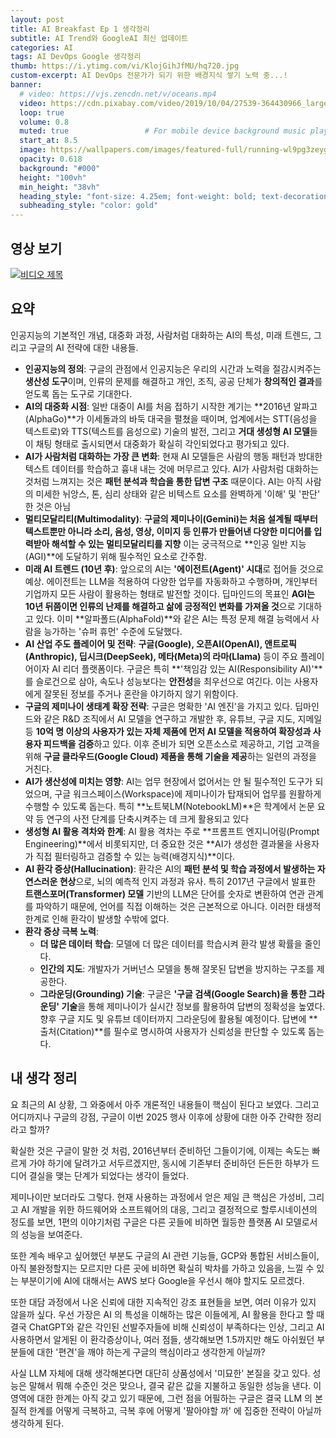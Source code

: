 ```yaml
---
layout: post 
title: AI Breakfast Ep 1 생각정리
subtitle: AI Trend와 GoogleAI 최신 업데이트
categories: AI
tags: AI DevOps Google 생각정리
thumb: https://i.ytimg.com/vi/KlojGihJfMU/hq720.jpg
custom-excerpt: AI DevOps 전문가가 되기 위한 배경지식 쌓기 노력 중...! 
banner:
  # video: https://vjs.zencdn.net/v/oceans.mp4
  video: https://cdn.pixabay.com/video/2019/10/04/27539-364430966_large.mp4
  loop: true
  volume: 0.8
  muted: true                 # For mobile device background music play 
  start_at: 8.5
  image: https://wallpapers.com/images/featured-full/running-wl9pg3zeygysq0ps.jpg
  opacity: 0.618
  background: "#000"
  height: "100vh"
  min_height: "38vh"
  heading_style: "font-size: 4.25em; font-weight: bold; text-decoration: underline"
  subheading_style: "color: gold"
---
```


## 영상 보기
[![비디오 제목](https://i.ytimg.com/vi/KlojGihJfMU/hq720.jpg)](https://www.youtube.com/watch?v=KlojGihJfMU)

## 요약
인공지능의 기본적인 개념, 대중화 과정, 사람처럼 대화하는 AI의 특성, 미래 트렌드, 그리고 구글의 AI 전략에 대한 내용들.

*   **인공지능의 정의**: 구글의 관점에서 인공지능은 우리의 시간과 노력을 절감시켜주는 **생산성 도구**이며, 인류의 문제를 해결하고 개인, 조직, 공공 단체가 **창의적인 결과**를 얻도록 돕는 도구로 기대한다.
*   **AI의 대중화 시점**: 일반 대중이 AI를 처음 접하기 시작한 계기는 **2016년 알파고(AlphaGo)**가 이세돌과의 바둑 대국을 펼쳤을 때이며, 업계에서는 STT(음성을 텍스트로)와 TTS(텍스트를 음성으로) 기술의 발전, 그리고 **거대 생성형 AI 모델**들이 채팅 형태로 출시되면서 대중화가 확실히 각인되었다고 평가되고 있다.
*   **AI가 사람처럼 대화하는 가장 큰 변화**: 현재 AI 모델들은 사람의 행동 패턴과 방대한 텍스트 데이터를 학습하고 흉내 내는 것에 머무르고 있다. AI가 사람처럼 대화하는 것처럼 느껴지는 것은 **패턴 분석과 학습을 통한 답변 구조** 때문이다. AI는 아직 사람의 미세한 뉘앙스, 톤, 심리 상태와 같은 비텍스트 요소를 완벽하게 '이해' 및 '판단' 한 것은 아님
*   **멀티모달리티(Multimodality)**: **구글의 제미나이(Gemini)는 처음 설계될 때부터 텍스트뿐만 아니라 소리, 음성, 영상, 이미지 등 인류가 만들어낸 다양한 미디어를 입력받아 해석할 수 있는 멀티모달리티를 지향** 이는 궁극적으로 **인공 일반 지능(AGI)**에 도달하기 위해 필수적인 요소로 간주함.
*   **미래 AI 트렌드 (10년 후)**: 앞으로의 AI는 **'에이전트(Agent)' 시대**로 접어들 것으로 예상. 에이전트는 LLM을 적용하여 다양한 업무를 자동화하고 수행하며, 개인부터 기업까지 모든 사람이 활용하는 형태로 발전할 것이다. 딥마인드의 목표인 **AGI는 10년 뒤쯤이면 인류의 난제를 해결하고 삶에 긍정적인 변화를 가져올 것**으로 기대하고 있다. 이미 **알파폴드(AlphaFold)**와 같은 AI는 특정 문제 해결 능력에서 사람을 능가하는 '슈퍼 휴먼' 수준에 도달했다.
*   **AI 산업 주도 플레이어 및 전략**: **구글(Google), 오픈AI(OpenAI), 앤트로픽(Anthropic), 딥시크(DeepSeek), 메타(Meta)의 라마(Llama)** 등이 주요 플레이어이자 AI 리더 플랫폼이다. 구글은 특히 **'책임감 있는 AI(Responsibility AI)'**를 슬로건으로 삼아, 속도나 성능보다는 **안전성**을 최우선으로 여긴다. 이는 사용자에게 잘못된 정보를 주거나 혼란을 야기하지 않기 위함이다.
*   **구글의 제미나이 생태계 확장 전략**: 구글은 명확한 'AI 엔진'을 가지고 있다. 딥마인드와 같은 R&D 조직에서 AI 모델을 연구하고 개발한 후, 유튜브, 구글 지도, 지메일 등 **10억 명 이상의 사용자가 있는 자체 제품에 먼저 AI 모델을 적용하여 확장성과 사용자 피드백을 검증**하고 있다. 이후 준비가 되면 오픈소스로 제공하고, 기업 고객을 위해 **구글 클라우드(Google Cloud) 제품을 통해 기술을 제공**하는 일련의 과정을 거친다. 
*   **AI가 생산성에 미치는 영향**: AI는 업무 현장에서 없어서는 안 될 필수적인 도구가 되었으며, 구글 워크스페이스(Workspace)에 제미나이가 탑재되어 업무를 원활하게 수행할 수 있도록 돕는다. 특히 **노트북LM(NotebookLM)**은 학계에서 논문 요약 등 연구의 사전 단계를 단축시켜주는 데 크게 활용되고 있다
*   **생성형 AI 활용 격차와 한계**: AI 활용 격차는 주로 **프롬프트 엔지니어링(Prompt Engineering)**에서 비롯되지만, 더 중요한 것은 **AI가 생성한 결과물을 사용자가 직접 필터링하고 검증할 수 있는 능력(배경지식)**이다.
*   **AI 환각 증상(Hallucination)**: 환각은 AI의 **패턴 분석 및 학습 과정에서 발생하는 자연스러운 현상**으로, 뇌의 예측적 인지 과정과 유사. 특히 2017년 구글에서 발표한 **트랜스포머(Transformer) 모델** 기반의 LLM은 단어를 숫자로 변환하여 연관 관계를 파악하기 때문에, 언어를 직접 이해하는 것은 근본적으로 아니다. 이러한 태생적 한계로 인해 환각이 발생할 수밖에 없다.
*   **환각 증상 극복 노력**:
    *   **더 많은 데이터 학습**: 모델에 더 많은 데이터를 학습시켜 환각 발생 확률을 줄인다.
    *   **인간의 지도**: 개발자가 거버넌스 모델을 통해 잘못된 답변을 방지하는 구조를 제공한다.
    *   **그라운딩(Grounding) 기술**: 구글은 **'구글 검색(Google Search)을 통한 그라운딩' 기술**을 통해 제미나이가 실시간 정보를 활용하여 답변의 정확성을 높였다. 향후 구글 지도 및 유튜브 데이터까지 그라운딩에 활용될 예정이다. 답변에 **출처(Citation)**를 필수로 명시하여 사용자가 신뢰성을 판단할 수 있도록 돕는다.

## 내 생각 정리
요 최근의 AI 상황, 그 와중에서 아주 개론적인 내용들이 핵심이 된다고 보였다. 그리고 어디까지나 구글의 강점, 구글이 이번 2025 행사 이후에 상황에 대한 아주 간략한 정리라고 할까? 

확실한 것은 구글이 말한 것 처럼, 2016년부터 준비하던 그들이기에, 이제는 속도는 빠르게 가야 하기에 달려가고 서두르겠지만, 동시에 기존부터 준비하던 든든한 하부가 드디어 결실을 맺는 단계가 되었다는 생각이 들었다. 

제미나이만 보더라도 그렇다. 현재 사용하는 과정에서 얻은 제일 큰 핵심은 가성비, 그리고 AI 개발을 위한 하드웨어와 소프트웨어의 대응, 그리고 결정적으로 할루시네이션의 정도를 보면, 1편의 이야기처럼 구글은 다른 곳들에 비하면 월등한 플랫폼 AI 모델로서의 성능을 보여준다.

또한 계속 배우고 싶어했던 부분도 구글의 AI 관련 기능들, GCP와 통합된 서비스들이, 아직 불완정할지는 모르지만 다른 곳에 비하면 확실히 박차를 가하고 있음을, 느낄 수 있는 부분이기에 AI에 대해서는 AWS 보다 Google을 우선시 해야 할지도 모르겠다.

또한 대담 과정에서 나온 신뢰에 대한 지속적인 강조 표현들을 보면, 여러 이유가 있지 않을까 싶다. 우선 가장은 AI 의 특성을 이해하는 많은 이들에게, AI 활용을 한다고 할 때 결국 ChatGPT와 같은 각인된 선발주자들에 비해 신뢰성이 부족하다는 인상, 그리고 AI 사용하면서 알게된 이 환각증상이나, 여러 점들, 생각해보면 1.5까지만 해도 아쉬웠던 부분들에 대한 '편견'을 깨야 하는게 구글의 핵심이라고 생각한게 아닐까?

사실 LLM 자체에 대해 생각해본다면 대단히 상품성에서 '미묘한' 본질을 갖고 있다. 성능은 말해서 뭐해 수준인 것은 맞으나, 결국 같은 값을 지불하고 동일한 성능을 낸다. 이 영역에 대한 한계는 아직 갖고 있기 때문에, 그런 점을 어필하는 구글은 결국 LLM 의 본질적 한계를 어떻게 극복하고, 극복 후에 어떻게 '팔아야할 까' 에 집중한 전략이 아닐까 생각하게 된다.